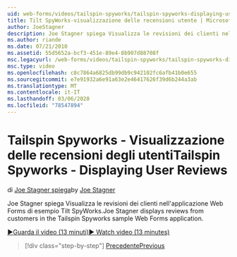 ```yaml
---
uid: web-forms/videos/tailspin-spyworks/tailspin-spyworks-displaying-user-reviews
title: Tilt SpyWorks-visualizzazione delle recensioni utente | Microsoft Docs
author: JoeStagner
description: Joe Stagner spiega Visualizza le revisioni dei clienti nell'applicazione Web Forms di esempio Tilt SpyWorks.
ms.author: riande
ms.date: 07/21/2010
ms.assetid: 55d5652a-bcf3-451e-89e4-8b907d88708f
msc.legacyurl: /web-forms/videos/tailspin-spyworks/tailspin-spyworks-displaying-user-reviews
msc.type: video
ms.openlocfilehash: c8c7864a6825db99db9c942102fc6afb41b0e655
ms.sourcegitcommit: e7e91932a6e91a63e2e46417626f39d6b244a3ab
ms.translationtype: MT
ms.contentlocale: it-IT
ms.lasthandoff: 03/06/2020
ms.locfileid: "78547894"
---
```

# <a name="tailspin-spyworks---displaying-user-reviews"></a><span data-ttu-id="59303-103">Tailspin Spyworks - Visualizzazione delle recensioni degli utenti</span><span class="sxs-lookup"><span data-stu-id="59303-103">Tailspin Spyworks - Displaying User Reviews</span></span>

<span data-ttu-id="59303-104">di [Joe Stagner spiega](https://github.com/JoeStagner)</span><span class="sxs-lookup"><span data-stu-id="59303-104">by [Joe Stagner](https://github.com/JoeStagner)</span></span>

<span data-ttu-id="59303-105">Joe Stagner spiega Visualizza le revisioni dei clienti nell'applicazione Web Forms di esempio Tilt SpyWorks.</span><span class="sxs-lookup"><span data-stu-id="59303-105">Joe Stagner displays reviews from customers in the Tailspin Spyworks sample Web Forms application.</span></span>

[<span data-ttu-id="59303-106">&#9654;Guarda il video (13 minuti)</span><span class="sxs-lookup"><span data-stu-id="59303-106">&#9654; Watch video (13 minutes)</span></span>](https://channel9.msdn.com/Blogs/ASP-NET-Site-Videos/tailspin-spyworks-displaying-user-reviews)

> [!div class="step-by-step"]
> [<span data-ttu-id="59303-107">Precedente</span><span class="sxs-lookup"><span data-stu-id="59303-107">Previous</span></span>](tailspin-spyworks-adding-user-product-reviews.md)
